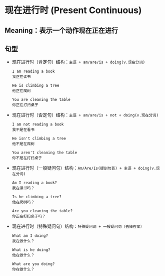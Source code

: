 # 现在进行时 (Present Continuous)

## Meaning：表示一个动作现在正在进行

## 句型

- 现在进行时（肯定句）结构：`主语 + am/are/is + doing(v.现在分词)`

  ```
  I am reading a book
  我正在读书

  He is climbing a tree
  他正在爬树

  You are cleaning the table
  你正在打扫桌子
  ```

- 现在进行时（否定句）结构：`主语 + am/are/is + not + doing(v.现在分词)`

  ```
  I am not reading a book
  我不是在看书

  He isn't climbing a tree
  他不是在爬树

  You aren't cleaning the table
  你不是在打扫桌子
  ```

- 现在进行时（一般疑问句）结构：`Am/Are/Is(提到句首) + 主语 + doing(v.现在分词)`

  ```
  Am I reading a book?
  我在读书吗？

  Is he climbing a tree?
  他在爬树吗？

  Are you cleaning the table?
  你正在打扫桌子吗？
  ```

- 现在进行时（特殊疑问句）结构：`特殊疑问词 + 一般疑问句（去掉答案）`

  ```
  What am I doing?
  我在做什么？

  What is he doing?
  他在做什么？

  What are you doing?
  你在做什么？
  ```
